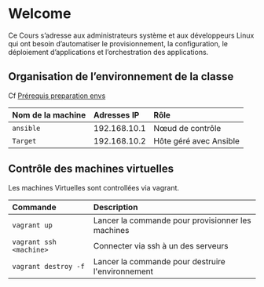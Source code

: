 # Welcome
Ce Cours s’adresse aux administrateurs système et aux développeurs Linux qui ont besoin d’automatiser le provisionnement, la configuration, le déploiement d’applications et l’orchestration des applications.

## Organisation de l’environnement de la classe

Cf [Prérequis preparation envs](../Lab00-preparation-envs/readme.md)

		
| Nom de la machine | Adresses IP     | Rôle                       |
| :---------------- | :-------------- | :------------------------- |
| `ansible`         |  192.168.10.1   |   Nœud de contrôle         |
| `Target`          |  192.168.10.2   |   Hôte géré avec Ansible   |

## Contrôle des machines virtuelles

Les machines Virtuelles sont controllées via vagrant.


| Commande                  | Description                                          |
| :------------------------ | :--------------------------------------------------- |
| `vagrant up`              |  Lancer la commande pour provisionner les machines   |
| `vagrant ssh <machine>`   |  Connecter via ssh à un des serveurs                 | 
| `vagrant destroy -f`      | Lancer la commande pour destruire l'environnement    |
